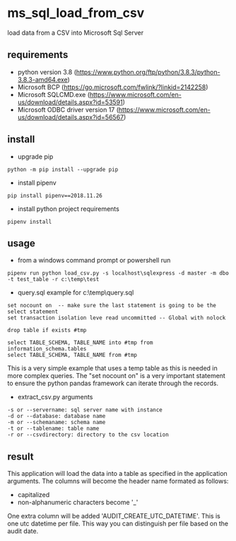 # ms_sql_load_from_csv
load data from a CSV into Microsoft Sql Server


## requirements
- python version 3.8 (https://www.python.org/ftp/python/3.8.3/python-3.8.3-amd64.exe)
- Microsoft BCP (https://go.microsoft.com/fwlink/?linkid=2142258)
- Microsoft SQLCMD.exe (https://www.microsoft.com/en-us/download/details.aspx?id=53591)
- Microsoft ODBC driver version 17 (https://www.microsoft.com/en-us/download/details.aspx?id=56567)

## install
- upgrade pip
```
python -m pip install --upgrade pip
```
- install pipenv
```
pip install pipenv==2018.11.26
```
- install python project requirements
```
pipenv install
```

## usage

- from a windows command prompt or powershell run
```
pipenv run python load_csv.py -s localhost\sqlexpress -d master -m dbo -t test_table -r c:\temp\test
```

- query.sql example for c:\temp\query.sql
```
set nocount on  -- make sure the last statement is going to be the select statement
set transaction isolation leve read uncommitted -- Global with nolock

drop table if exists #tmp

select TABLE_SCHEMA, TABLE_NAME into #tmp from information_schema.tables
select TABLE_SCHEMA, TABLE_NAME from #tmp
```

This is a very simple example that uses a temp table as this is needed in more complex queries.
The "set nocount on" is a very important statement to ensure the python pandas framework can iterate through the records.

- extract_csv.py arguments
```
-s or --servername: sql server name with instance
-d or --database: database name
-m or --schemaname: schema name
-t or --tablename: table name
-r or --csvdirectory: directory to the csv location
```
## result
This application will load the data into a table as specified in the application arguments.
The columns will become the header name formated as follows:
- capitalized
- non-alphanumeric characters become '_'

One extra column will be added 'AUDIT_CREATE_UTC_DATETIME'. This is one utc datetime per file. This way you can distinguish 
per file based on the audit date.